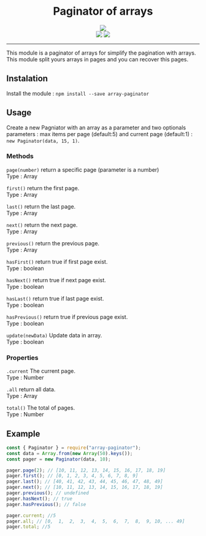 <div align="center">
  <h1> Paginator of arrays </h1>
<img src="https://nodei.co/npm/array-paginator.png">
<br>
  <a href="https://www.npmjs.com/package/array-paginator"> <img src="https://badge.fury.io/js/array-paginator.svg"></a>
  <a href="https://github.com/Smaug6739/array-paginator.js/blob/master/LICENSE"> <img src="https://img.shields.io/github/license/Smaug6739/array-paginator.svg"></a>
</div>
<hr>
This module is a paginator of arrays for simplify the pagination with arrays.  
This module split yours arrays in pages and you can recover this pages.

## Instalation

Install the module : `npm install --save array-paginator`

## Usage

Create a new Pagniator with an array as a parameter and two optionals parameters : max items per page (default:5) and current page (default:1) :
`new Paginator(data, 15, 1)`.

### Methods

`page(number)` return a specific page (parameter is a number)  
Type : Array

`first()` return the first page.  
Type : Array

`last()` return the last page.  
Type : Array

`next()` return the next page.  
Type : Array

`previous()` return the previous page.  
Type : Array

`hasFirst()` return true if first page exist.  
Type : boolean

`hasNext()` return true if next page exist.  
Type : boolean

`hasLast()` return true if last page exist.  
Type : boolean

`hasPrevious()` return true if previous page exist.  
Type : boolean

`update(newData)` Update data in array.  
Type : boolean

### Properties

`.current` The current page.  
Type : Number

`.all` return all data.  
Type : Array

`total()` The total of pages.  
Type : Number

## Example

```js
const { Paginator } = require("array-paginator");
const data = Array.from(new Array(50).keys());
const pager = new Paginator(data, 10);

pager.page(2); // [10, 11, 12, 13, 14, 15, 16, 17, 18, 19]
pager.first(); // [0, 1, 2, 3, 4, 5, 6, 7, 8, 9]
pager.last(); // [40, 41, 42, 43, 44, 45, 46, 47, 48, 49]
pager.next(); // [10, 11, 12, 13, 14, 15, 16, 17, 18, 19]
pager.previous(); // undefined
pager.hasNext(); // true
pager.hasPrevious(); // false

pager.current; //5
pager.all; // [0,  1,  2,  3,  4,  5,  6,  7,  8,  9, 10, ... 49]
pager.total; //5
```
